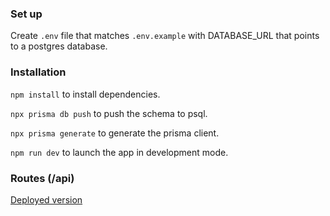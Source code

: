 ### Set up

Create ```.env``` file that matches ```.env.example``` with DATABASE_URL that points to a postgres database.

### Installation

```npm install``` to install dependencies.

```npx prisma db push``` to push the schema to psql.

```npx prisma generate``` to generate the prisma client.

```npm run dev``` to launch the app in development mode.

### Routes (/api)



[Deployed version](https://nri-webdev-challenge.vercel.app)